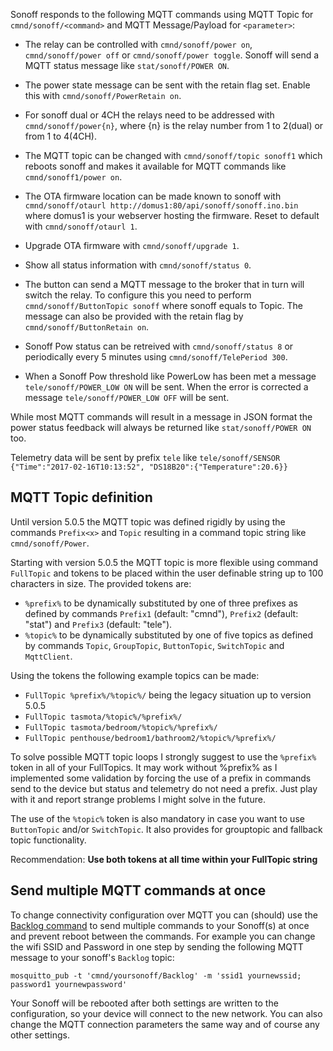 Sonoff responds to the following MQTT commands using MQTT Topic for ```cmnd/sonoff/<command>``` and MQTT Message/Payload for ```<parameter>```:

- The relay can be controlled with ```cmnd/sonoff/power on```, ```cmnd/sonoff/power off``` or ```cmnd/sonoff/power toggle```. Sonoff will send a MQTT status message like ```stat/sonoff/POWER ON```.

- The power state message can be sent with the retain flag set. Enable this with ```cmnd/sonoff/PowerRetain on```.

- For sonoff dual or 4CH the relays need to be addressed with ```cmnd/sonoff/power{n}```, where {n} is the relay number from 1 to 2(dual) or from 1 to 4(4CH).

- The MQTT topic can be changed with ```cmnd/sonoff/topic sonoff1``` which reboots sonoff and makes it available for MQTT commands like ```cmnd/sonoff1/power on```.

- The OTA firmware location can be made known to sonoff with ```cmnd/sonoff/otaurl http://domus1:80/api/sonoff/sonoff.ino.bin``` where domus1 is your webserver hosting the firmware. Reset to default with ```cmnd/sonoff/otaurl 1```.

- Upgrade OTA firmware with ```cmnd/sonoff/upgrade 1```.

- Show all status information with ```cmnd/sonoff/status 0```.

- The button can send a MQTT message to the broker that in turn will switch the relay. To configure this you need to perform ```cmnd/sonoff/ButtonTopic sonoff``` where sonoff equals to Topic. The message can also be provided with the retain flag by ```cmnd/sonoff/ButtonRetain on```.

- Sonoff Pow status can be retreived with ```cmnd/sonoff/status 8``` or periodically every 5 minutes using ```cmnd/sonoff/TelePeriod 300```.

- When a Sonoff Pow threshold like PowerLow has been met a message ```tele/sonoff/POWER_LOW ON``` will be sent. When the error is corrected a message ```tele/sonoff/POWER_LOW OFF``` will be sent.

While most MQTT commands will result in a message in JSON format the power status feedback will always be returned like ```stat/sonoff/POWER ON``` too.

Telemetry data will be sent by prefix ```tele``` like ```tele/sonoff/SENSOR {"Time":"2017-02-16T10:13:52", "DS18B20":{"Temperature":20.6}}```

## MQTT Topic definition
Until version 5.0.5 the MQTT topic was defined rigidly by using the commands ``Prefix<x>`` and ``Topic`` resulting in a command topic string like ``cmnd/sonoff/Power``.

Starting with version 5.0.5 the MQTT topic is more flexible using command ``FullTopic`` and tokens to be placed within the user definable string up to 100 characters in size. The provided tokens are:
- ``%prefix%`` to be dynamically substituted by one of three prefixes as defined by commands ``Prefix1`` (default: "cmnd"), ``Prefix2`` (default: "stat") and ``Prefix3`` (default: "tele").
- ``%topic%`` to be dynamically substituted by one of five topics as defined by commands ``Topic``, ``GroupTopic``, ``ButtonTopic``, ``SwitchTopic`` and ``MqttClient``. 

Using the tokens the following example topics can be made:
- ``FullTopic %prefix%/%topic%/`` being the legacy situation up to version 5.0.5
- ``FullTopic tasmota/%topic%/%prefix%/``
- ``FullTopic tasmota/bedroom/%topic%/%prefix%/``
- ``FullTopic penthouse/bedroom1/bathroom2/%topic%/%prefix%/``

To solve possible MQTT topic loops I strongly suggest to use the ``%prefix%`` token in all of your FullTopics. It may work without %prefix% as I implemented some validation by forcing the use of a prefix in commands send to the device but status and telemetry do not need a prefix. Just play with it and report strange problems I might solve in the future.

The use of the ``%topic%`` token is also mandatory in case you want to use ``ButtonTopic`` and/or ``SwitchTopic``. It also provides for grouptopic and fallback topic functionality.

Recommendation: **Use both tokens at all time within your FullTopic string**

## Send multiple MQTT commands at once

To change connectivity configuration over MQTT you can (should) use the [Backlog command](https://github.com/arendst/Sonoff-Tasmota/wiki/Commands#using-backlog) to send multiple commands to your Sonoff(s) at once and prevent reboot between the commands. For example you can change the wifi SSID and Password in one step by sending the following MQTT message to your sonoff's `Backlog` topic:

```mosquitto_pub -t 'cmnd/yoursonoff/Backlog' -m 'ssid1 yournewssid; password1 yournewpassword'```

Your Sonoff will be rebooted after both settings are written to the configuration, so your device will connect to the new network. You can also change the MQTT connection parameters the same way and of course any other settings.
